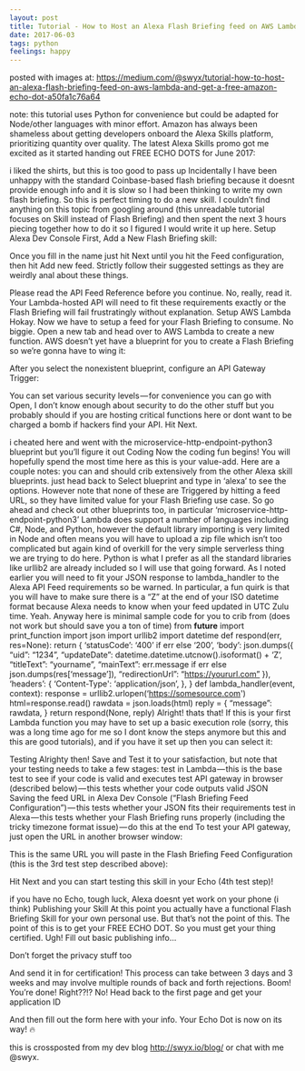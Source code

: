 ```yaml
---
layout: post
title: Tutorial - How to Host an Alexa Flash Briefing feed on AWS Lambda and get a Free Amazon Echo Dot
date: 2017-06-03
tags: python
feelings: happy
---
```


posted with images at: <https://medium.com/@swyx/tutorial-how-to-host-an-alexa-flash-briefing-feed-on-aws-lambda-and-get-a-free-amazon-echo-dot-a50fa1c76a64>

note: this tutorial uses Python for convenience but could be adapted for Node/other languages with minor effort.
Amazon has always been shameless about getting developers onboard the Alexa Skills platform, prioritizing quantity over quality. The latest Alexa Skills promo got me excited as it started handing out FREE ECHO DOTS for June 2017:

i liked the shirts, but this is too good to pass up
Incidentally I have been unhappy with the standard Coinbase-based flash briefing because it doesnt provide enough info and it is slow so I had been thinking to write my own flash briefing. So this is perfect timing to do a new skill.
I couldn’t find anything on this topic from googling around (this unreadable tutorial focuses on Skill instead of Flash Briefing) and then spent the next 3 hours piecing together how to do it so I figured I would write it up here.
Setup Alexa Dev Console
First, Add a New Flash Briefing skill:

Once you fill in the name just hit Next until you hit the Feed configuration, then hit Add new feed. Strictly follow their suggested settings as they are weirdly anal about these things.

Please read the API Feed Reference before you continue. No, really, read it.
Your Lambda-hosted API will need to fit these requirements exactly or the Flash Briefing will fail frustratingly without explanation.
Setup AWS Lambda
Hokay. Now we have to setup a feed for your Flash Briefing to consume. No biggie. Open a new tab and head over to AWS Lambda to create a new function. AWS doesn’t yet have a blueprint for you to create a Flash Briefing so we’re gonna have to wing it:

After you select the nonexistent blueprint, configure an API Gateway Trigger:

You can set various security levels — for convenience you can go with Open, I don’t know enough about security to do the other stuff but you probably should if you are hosting critical functions here or dont want to be charged a bomb if hackers find your API. Hit Next.

i cheated here and went with the microservice-http-endpoint-python3 blueprint but you’ll figure it out
Coding
Now the coding fun begins! You will hopefully spend the most time here as this is your value-add. Here are a couple notes:
you can and should crib extensively from the other Alexa skill blueprints. just head back to Select blueprint and type in ‘alexa’ to see the options. However note that none of these are Triggered by hitting a feed URL, so they have limited value for your Flash Briefing use case. So go ahead and check out other blueprints too, in particular ‘microservice-http-endpoint-python3’
Lambda does support a number of languages including C#, Node, and Python, however the default library importing is very limited in Node and often means you will have to upload a zip file which isn’t too complicated but again kind of overkill for the very simple serverless thing we are trying to do here. Python is what I prefer as all the standard libraries like urllib2 are already included so I will use that going forward.
As I noted earlier you will need to fit your JSON response to lambda_handler to the Alexa API Feed requirements so be warned. In particular, a fun quirk is that you will have to make sure there is a “Z” at the end of your ISO datetime format because Alexa needs to know when your feed updated in UTC Zulu time.
Yeah.
Anyway here is minimal sample code for you to crib from (does not work but should save you a ton of time)
from __future__ import print_function
import json
import urllib2
import datetime
def respond(err, res=None):
 return {
 ‘statusCode’: ‘400’ if err else ‘200’,
 ‘body’: json.dumps({
 “uid”: “1234”,
 “updateDate”: datetime.datetime.utcnow().isoformat() + ‘Z’,
 “titleText”: “yourname”,
 “mainText”: err.message if err else json.dumps(res[‘message’]),
 “redirectionUrl”: “https://yoururl.com” 
 }),
 ‘headers’: {
 ‘Content-Type': ‘application/json’,
 },
}
def lambda_handler(event, context):
 response = urllib2.urlopen(‘https://somesource.com')
 html=response.read()
 rawdata = json.loads(html)
 reply = { “message”: rawdata,
 }
 return respond(None, reply)
Alright! thats that! If this is your first Lambda function you may have to set up a basic execution role (sorry, this was a long time ago for me so I dont know the steps anymore but this and this are good tutorials), and if you have it set up then you can select it:

Testing
Alrighty then! Save and Test it to your satisfaction, but note that your testing needs to take a few stages:
test in Lambda — this is the base test to see if your code is valid and executes
test API gateway in browser (described below) — this tests whether your code outputs valid JSON
Saving the feed URL in Alexa Dev Console (“Flash Briefing Feed Configuration”) — this tests whether your JSON fits their requirements
test in Alexa — this tests whether your Flash Briefing runs properly (including the tricky timezone format issue) — do this at the end
To test your API gateway, just open the URL in another browser window:

This is the same URL you will paste in the Flash Briefing Feed Configuration (this is the 3rd test step described above):

Hit Next and you can start testing this skill in your Echo (4th test step)!

if you have no Echo, tough luck, Alexa doesnt yet work on your phone (i think)
Publishing your Skill
At this point you actually have a functional Flash Briefing Skill for your own personal use. But that’s not the point of this. The point of this is to get your FREE ECHO DOT. So you must get your thing certified. Ugh!
Fill out basic publishing info…

Don’t forget the privacy stuff too

And send it in for certification! This process can take between 3 days and 3 weeks and may involve multiple rounds of back and forth rejections.
Boom! You’re done! Right??!?
No!
Head back to the first page and get your application ID

And then fill out the form here with your info.
Your Echo Dot is now on its way! 🔥

this is crossposted from my dev blog http://swyx.io/blog/ or chat with me @swyx.
